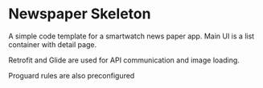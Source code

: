 # Newspaper Skeleton

A simple code template for a smartwatch news paper app. Main UI is a list container with detail page.

Retrofit and Glide are used for API communication and image loading.

Proguard rules are also preconfigured